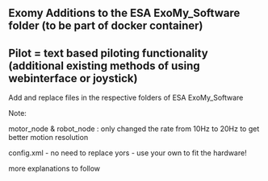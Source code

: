 ## Exomy Additions to the ESA ExoMy_Software folder (to be part of docker container)

## Pilot = text based piloting functionality (additional existing methods of using webinterface or joystick)

Add and replace files in the respective folders of ESA ExoMy_Software

Note:

motor_node & robot_node : only changed the rate from 10Hz to 20Hz to get better motion resolution 

config.xml - no need to replace yors - use your own to fit the hardware!

more explanations to follow

